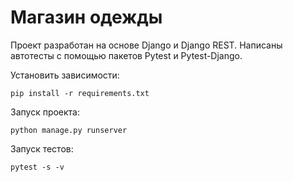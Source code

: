 # Магазин одежды #
Проект разработан на основе Django и Django REST. Написаны автотесты
с помощью пакетов Pytest и Pytest-Django.

Установить зависимости:

`pip install -r requirements.txt` 

Запуск проекта:

`python manage.py runserver` 

Запуск тестов:

`pytest -s -v` 


